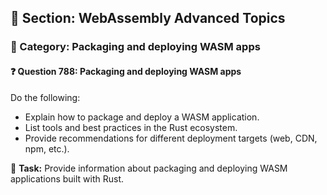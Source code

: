 ## 📘 Section: WebAssembly Advanced Topics  
### 🔹 Category: Packaging and deploying WASM apps  
#### ❓ Question 788: Packaging and deploying WASM apps

Do the following:

- Explain how to package and deploy a WASM application.
- List tools and best practices in the Rust ecosystem.
- Provide recommendations for different deployment targets (web, CDN, npm, etc.).

🔧 **Task:** Provide information about packaging and deploying WASM applications built with Rust.
